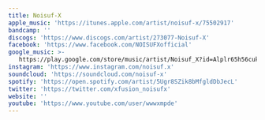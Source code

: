 ```yaml
---
title: Noisuf-X
apple_music: 'https://itunes.apple.com/artist/noisuf-x/75502917'
bandcamp: ''
discogs: 'https://www.discogs.com/artist/273077-Noisuf-X'
facebook: 'https://www.facebook.com/NOISUFXofficial'
google_music: >-
   https://play.google.com/store/music/artist/Noisuf_X?id=Alplr65h56cukjizwfjoywlqqby
instagram: 'https://www.instagram.com/noisuf.x'
soundcloud: 'https://soundcloud.com/noisuf-x'
spotify: 'https://open.spotify.com/artist/5Ugr8SZik8bMfgldDbJecL'
twitter: 'https://twitter.com/xfusion_noisufx'
website: ''
youtube: 'https://www.youtube.com/user/wwwxmpde'
---
```

